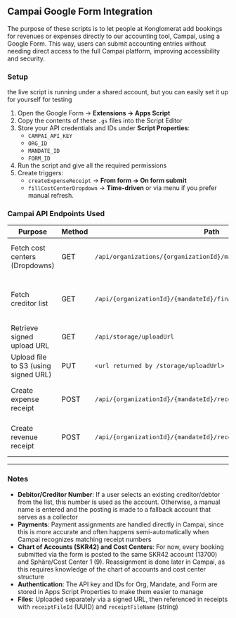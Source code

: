 ## Campai Google Form Integration

The purpose of these scripts is to let people at Konglomerat add bookings for revenues or expenses directly to our accounting tool, Campai, using a Google Form. This way, users can submit accounting entries without needing direct access to the full Campai platform, improving accessibility and security.

### Setup

the live script is running under a shared account, but you can easily set it up for yourself for testing

1. Open the Google Form → **Extensions → Apps Script**
2. Copy the contents of these `.gs` files into the Script Editor
3. Store your API credentials and IDs under **Script Properties**:  
   - `CAMPAI_API_KEY`  
   - `ORG_ID`  
   - `MANDATE_ID`  
   - `FORM_ID`
4. Run the script and give all the required permissions
5. Create triggers:  
   - `createExpenseReceipt` → **From form → On form submit**  
   - `fillCostCenterDropdown` → **Time-driven** or via menu if you prefer manual refresh.


### Campai API Endpoints Used

| Purpose                   | Method | Path                                                             | Docs Link                                                                 |
|----------------------------|--------|------------------------------------------------------------------|----------------------------------------------------------------------------|
| Fetch cost centers (Dropdowns) | GET    | `/api/organizations/{organizationId}/mandates/{mandateId}`       | [Campai API Reference – Organizations & Mandates](https://docs.campai.com/developer/api-reference/organizations) |
| Fetch creditor list             | GET    | `/api/{organizationId}/{mandateId}/finance/accounts/creditors/list` | [Campai API Reference – Finance / Accounts / Creditors](https://docs.campai.com/developer/api-reference/finance/finance-accounts/accounts-creditors#post-organizationid-mandateid-finance-accounts-creditors-list) |
| Retrieve signed upload URL | GET    | `/api/storage/uploadUrl`                                         | [Campai API Reference – Storage](https://docs.campai.com/developer/api-reference/storage#get-storage-uploadurl) |
| Upload file to S3 (using signed URL) | PUT    | `<url returned by /storage/uploadUrl>`                           | [Campai API Reference – Storage](https://docs.campai.com/developer/api-reference/storage) |
| Create expense receipt     | POST   | `/api/{organizationId}/{mandateId}/receipts/expense`             | [Campai API Reference – Finance Receipts](https://docs.campai.com/developer/api-reference/finance/finance-receipts#post-organizationid-mandateid-receipts-expense) |
| Create revenue receipt     | POST   | `/api/{organizationId}/{mandateId}/receipts/revenue`             | [Campai API Reference – Finance Receipts](https://docs.campai.com/developer/api-reference/finance/finance-receipts#post-organizationid-mandateid-receipts-revenue) |

---

### Notes
- **Debitor/Creditor Number**: If a user selects an existing creditor/debtor from the list, this number is used as the account. Otherwise, a manual name is entered and the posting is made to a fallback account that serves as a collector
- **Payments**: Payment assignments are handled directly in Campai, since this is more accurate and often happens semi-automatically when Campai recognizes matching receipt numbers
- **Chart of Accounts (SKR42) and Cost Centers**: For now, every booking submitted via the form is posted to the same SKR42 account (13700) and Sphäre/Cost Center 1 (9). Reassignment is done later in Campai, as this requires knowledge of the chart of accounts and cost center structure
- **Authentication**: The API key and IDs for Org, Mandate, and Form are stored in Apps Script Properties to make them easier to manage
- **Files**: Uploaded separately via a signed URL, then referenced in receipts with `receiptFileId` (UUID) and `receiptFileName` (string)

